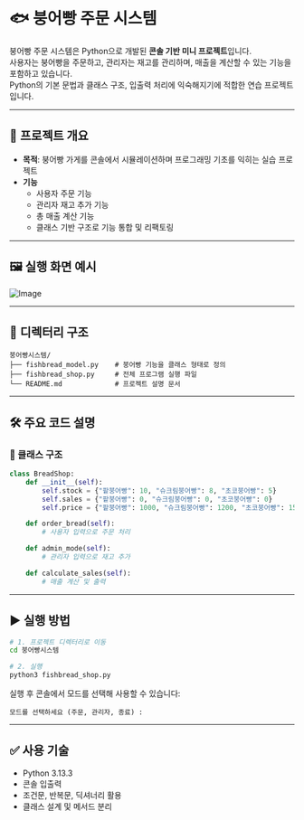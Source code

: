 # 🐟 붕어빵 주문 시스템

붕어빵 주문 시스템은 Python으로 개발된 **콘솔 기반 미니 프로젝트**입니다.  
사용자는 붕어빵을 주문하고, 관리자는 재고를 관리하며, 매출을 계산할 수 있는 기능을 포함하고 있습니다.  
Python의 기본 문법과 클래스 구조, 입출력 처리에 익숙해지기에 적합한 연습 프로젝트입니다.

---

## 🧾 프로젝트 개요

- **목적**: 붕어빵 가게를 콘솔에서 시뮬레이션하며 프로그래밍 기초를 익히는 실습 프로젝트
- **기능**
  - 사용자 주문 기능
  - 관리자 재고 추가 기능
  - 총 매출 계산 기능
  - 클래스 기반 구조로 기능 통합 및 리팩토링

---

## 🖼 실행 화면 예시

![Image](https://github.com/user-attachments/assets/0c36d8a0-5e8e-4662-a20c-61881762c80f)

---

## 📁 디렉터리 구조

```
붕어빵시스템/
├── fishbread_model.py    # 붕어빵 기능을 클래스 형태로 정의
├── fishbread_shop.py     # 전체 프로그램 실행 파일
└── README.md             # 프로젝트 설명 문서
```

---

## 🛠 주요 코드 설명

### 🔹 클래스 구조

```python
class BreadShop:
    def __init__(self):
        self.stock = {"팥붕어빵": 10, "슈크림붕어빵": 8, "초코붕어빵": 5}
        self.sales = {"팥붕어빵": 0, "슈크림붕어빵": 0, "초코붕어빵": 0}
        self.price = {"팥붕어빵": 1000, "슈크림붕어빵": 1200, "초코붕어빵": 1500}

    def order_bread(self):
        # 사용자 입력으로 주문 처리

    def admin_mode(self):
        # 관리자 입력으로 재고 추가

    def calculate_sales(self):
        # 매출 계산 및 출력
```

---

## ▶ 실행 방법

```bash
# 1. 프로젝트 디렉터리로 이동
cd 붕어빵시스템

# 2. 실행
python3 fishbread_shop.py
```

실행 후 콘솔에서 모드를 선택해 사용할 수 있습니다:

```
모드를 선택하세요 (주문, 관리자, 종료) :
```

---

## ✅ 사용 기술

- Python 3.13.3
- 콘솔 입출력
- 조건문, 반복문, 딕셔너리 활용
- 클래스 설계 및 메서드 분리
